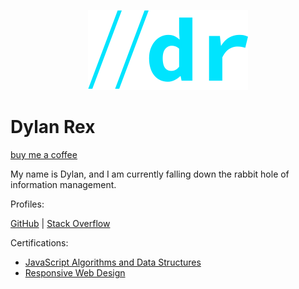 <p align="center"><img src="img/dr-v2-2-0.25x.png" alt="Dylan Rex"></p>

# Dylan Rex

[buy me a coffee](https://www.buymeacoffee.com/dylanrex)

My name is Dylan, and I am currently falling down the rabbit hole of information management. 

Profiles:

[GitHub](https://github.com/dylanrexdev) | [Stack Overflow](https://stackoverflow.com/users/16693252/dylanrexdev)

Certifications:

- [JavaScript Algorithms and Data Structures](https://www.freecodecamp.org/certification/dylanrex/javascript-algorithms-and-data-structures)
- [Responsive Web Design](https://www.freecodecamp.org/certification/dylanrex/responsive-web-design)

<!-- 
    colors:
        black: #0a0c10
        blue: 


palette: 

        /* CSS HEX */
    --rich-black-fogra-39: #0a0c10ff;
    --pacific-blue: #04a6bbff;
    --sky-blue-crayola: #00e4feff;
    --white: #ffffffff;

    /* CSS HSL */
    --rich-black-fogra-39: hsla(220, 23%, 5%, 1);
    --pacific-blue: hsla(187, 96%, 37%, 1);
    --sky-blue-crayola: hsla(186, 100%, 50%, 1);
    --white: hsla(0, 0%, 100%, 1);

    /* SCSS HEX */
    $rich-black-fogra-39: #0a0c10ff;
    $pacific-blue: #04a6bbff;
    $sky-blue-crayola: #00e4feff;
    $white: #ffffffff;

    /* SCSS HSL */
    $rich-black-fogra-39: hsla(220, 23%, 5%, 1);
    $pacific-blue: hsla(187, 96%, 37%, 1);
    $sky-blue-crayola: hsla(186, 100%, 50%, 1);
    $white: hsla(0, 0%, 100%, 1);

    /* SCSS RGB */
    $rich-black-fogra-39: rgba(10, 12, 16, 1);
    $pacific-blue: rgba(4, 166, 187, 1);
    $sky-blue-crayola: rgba(0, 228, 254, 1);
    $white: rgba(255, 255, 255, 1);

    /* SCSS Gradient */
    $gradient-top: linear-gradient(0deg, #0a0c10ff, #04a6bbff, #00e4feff, #ffffffff);
    $gradient-right: linear-gradient(90deg, #0a0c10ff, #04a6bbff, #00e4feff, #ffffffff);
    $gradient-bottom: linear-gradient(180deg, #0a0c10ff, #04a6bbff, #00e4feff, #ffffffff);
    $gradient-left: linear-gradient(270deg, #0a0c10ff, #04a6bbff, #00e4feff, #ffffffff);
    $gradient-top-right: linear-gradient(45deg, #0a0c10ff, #04a6bbff, #00e4feff, #ffffffff);
    $gradient-bottom-right: linear-gradient(135deg, #0a0c10ff, #04a6bbff, #00e4feff, #ffffffff);
    $gradient-top-left: linear-gradient(225deg, #0a0c10ff, #04a6bbff, #00e4feff, #ffffffff);
    $gradient-bottom-left: linear-gradient(315deg, #0a0c10ff, #04a6bbff, #00e4feff, #ffffffff);
    $gradient-radial: radial-gradient(#0a0c10ff, #04a6bbff, #00e4feff, #ffffffff);


based on black:

background: hsla(220, 23%, 5%, 1);

background: linear-gradient(90deg, hsla(220, 23%, 5%, 1) 0%, hsla(256, 96%, 44%, 1) 100%);

background: -moz-linear-gradient(90deg, hsla(220, 23%, 5%, 1) 0%, hsla(256, 96%, 44%, 1) 100%);

background: -webkit-linear-gradient(90deg, hsla(220, 23%, 5%, 1) 0%, hsla(256, 96%, 44%, 1) 100%);

filter: progid: DXImageTransform.Microsoft.gradient( startColorstr="#0A0C10", endColorstr="#3D05DD", GradientType=1 );

-->
